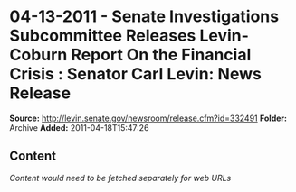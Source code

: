 # 04-13-2011 - Senate Investigations Subcommittee Releases Levin-Coburn Report On the Financial Crisis : Senator Carl Levin: News Release

**Source:** http://levin.senate.gov/newsroom/release.cfm?id=332491
**Folder:** Archive
**Added:** 2011-04-18T15:47:26




## Content
*Content would need to be fetched separately for web URLs*
